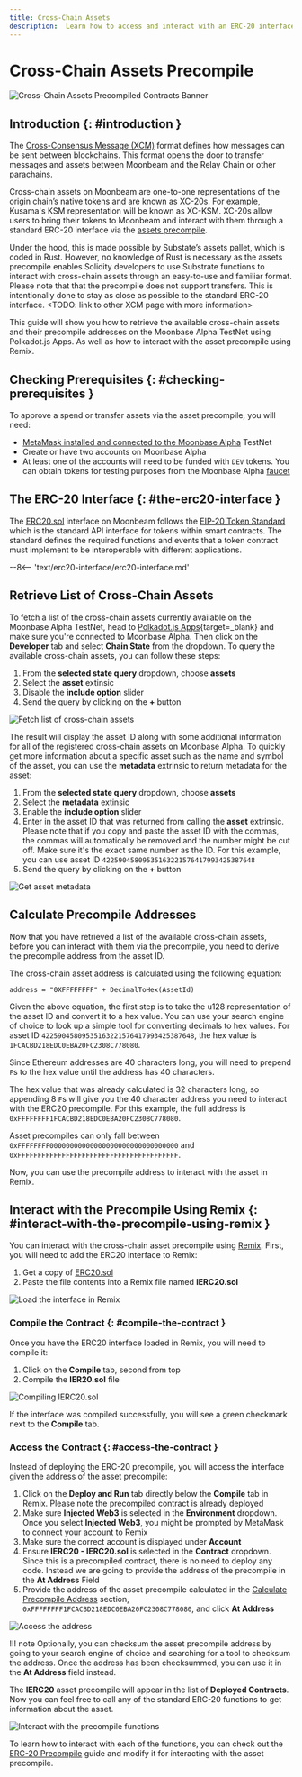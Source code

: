 ```yaml
---
title: Cross-Chain Assets
description:  Learn how to access and interact with an ERC-20 interface for cross-chain tokens on Moonbeam, and check how this is done on the Moonbase Alpha TestNet by using the assets precompiled contract.
---
```


#  Cross-Chain Assets Precompile

![Cross-Chain Assets Precompiled Contracts Banner](/images/builders/tools/precompiles/xc20/xc20-banner.png)

## Introduction {: #introduction } 

The [Cross-Consensus Message (XCM)](https://wiki.polkadot.network/docs/learn-crosschain) format defines how messages can be sent between blockchains. This format opens the door to transfer messages and assets between Moonbeam and the Relay Chain or other parachains.

Cross-chain assets on Moonbeam are one-to-one representations of the origin chain’s native tokens and are known as XC-20s. For example, Kusama's KSM representation will be known as XC-KSM. XC-20s allow users to bring their tokens to Moonbeam and interact with them through a standard ERC-20 interface via the [assets precompile](https://github.com/PureStake/moonbeam/blob/master/precompiles/assets-erc20/ERC20.sol).

Under the hood, this is made possible by Substate’s assets pallet, which is coded in Rust. However, no knowledge of Rust is necessary as the assets precompile enables Solidity developers to use Substrate functions to interact with cross-chain assets through an easy-to-use and familiar format. Please note that that the precompile does not support transfers. This is intentionally done to stay as close as possible to the standard ERC-20 interface. <TODO: link to other XCM page with more information>

This guide will show you how to retrieve the available cross-chain assets and their precompile addresses on the Moonbase Alpha TestNet using Polkadot.js Apps. As well as how to interact with the asset precompile using Remix.

## Checking Prerequisites {: #checking-prerequisites } 

To approve a spend or transfer assets via the asset precompile, you will need:

- [MetaMask installed and connected to the Moonbase Alpha](/tokens/connect/metamask/) TestNet
- Create or have two accounts on Moonbase Alpha
- At least one of the accounts will need to be funded with `DEV` tokens. You can obtain tokens for testing purposes from the Moonbase Alpha [faucet](/builders/get-started/moonbase/#get-tokens/)

## The ERC-20 Interface {: #the-erc20-interface }

The [ERC20.sol](https://github.com/PureStake/moonbeam/blob/master/precompiles/assets-erc20/ERC20.sol) interface on Moonbeam follows the [EIP-20 Token Standard](https://eips.ethereum.org/EIPS/eip-20) which is the standard API interface for tokens within smart contracts. The standard defines the required functions and events that a token contract must implement to be interoperable with different applications.

--8<-- 'text/erc20-interface/erc20-interface.md'

## Retrieve List of Cross-Chain Assets

To fetch a list of the cross-chain assets currently available on the Moonbase Alpha TestNet, head to [Polkadot.js Apps](https://polkadot.js.org/apps/?rpc=wss%3A%2F%2Fwss.api.moonbase.moonbeam.network#/explorer){target=_blank} and make sure you're connected to Moonbase Alpha. Then click on the **Developer** tab and select **Chain State** from the dropdown. To query the available cross-chain assets, you can follow these steps:

1. From the **selected state query** dropdown, choose **assets**
2. Select the **asset** extinsic
3. Disable the **include option** slider
4. Send the query by clicking on the **+** button

![Fetch list of cross-chain assets](/images/builders/tools/precompiles/xc20/xc20-1.png)

The result will display the asset ID along with some additional information for all of the registered cross-chain assets on Moonbase Alpha. To quickly get more information about a specific asset such as the name and symbol of the asset, you can use the **metadata** extrinsic to return metadata for the asset:

1. From the **selected state query** dropdown, choose **assets**
2. Select the **metadata** extinsic
3. Enable the **include option** slider
4. Enter in the asset ID that was returned from calling the **asset** extrinsic. Please note that if you copy and paste the asset ID with the commas, the commas will automatically be removed and the number might be cut off. Make sure it's the exact same number as the ID. For this example, you can use asset ID `42259045809535163221576417993425387648`
4. Send the query by clicking on the **+** button 

![Get asset metadata](/images/builders/tools/precompiles/xc20/xc20-2.png)

## Calculate Precompile Addresses

Now that you have retrieved a list of the available cross-chain assets, before you can interact with them via the precompile, you need to derive the precompile address from the asset ID.

The cross-chain asset address is calculated using the following equation:

```
address = "0XFFFFFFFF" + DecimalToHex(AssetId)
```

Given the above equation, the first step is to take the u128 representation of the asset ID and convert it to a hex value. You can use your search engine of choice to look up a simple tool for converting decimals to hex values. For asset ID `42259045809535163221576417993425387648`, the hex value is `1FCACBD218EDC0EBA20FC2308C778080`.

Since Ethereum addresses are 40 characters long, you will need to prepend `F`s to the hex value until the address has 40 characters. 

The hex value that was already calculated is 32 characters long, so appending 8 `F`s will give you the 40 character address you need to interact with the ERC20 precompile. For this example, the full address is `0xFFFFFFFF1FCACBD218EDC0EBA20FC2308C778080`.

Asset precompiles can only fall between `0xFFFFFFFF00000000000000000000000000000000` and `0xFFFFFFFFFFFFFFFFFFFFFFFFFFFFFFFFFFFFFFFF`.

Now, you can use the precompile address to interact with the asset in Remix.

## Interact with the Precompile Using Remix {: #interact-with-the-precompile-using-remix } 

You can interact with the cross-chain asset precompile using [Remix](https://remix.ethereum.org/). First, you will need to add the ERC20 interface to Remix:

1. Get a copy of [ERC20.sol](https://github.com/PureStake/moonbeam/blob/master/precompiles/assets-erc20/ERC20.sol) 
2. Paste the file contents into a Remix file named **IERC20.sol**

![Load the interface in Remix](/images/builders/tools/precompiles/xc20/xc20-3.png)

### Compile the Contract {: #compile-the-contract } 

Once you have the ERC20 interface loaded in Remix, you will need to compile it:

1. Click on the **Compile** tab, second from top
2. Compile the **IER20.sol** file

![Compiling IERC20.sol](/images/builders/tools/precompiles/xc20/xc20-4.png)

If the interface was compiled successfully, you will see a green checkmark next to the **Compile** tab.

### Access the Contract {: #access-the-contract } 

Instead of deploying the ERC-20 precompile, you will access the interface given the address of the asset precompile:

1. Click on the **Deploy and Run** tab directly below the **Compile** tab in Remix. Please note the precompiled contract is already deployed
2. Make sure **Injected Web3** is selected in the **Environment** dropdown. Once you select **Injected Web3**, you might be prompted by MetaMask to connect your account to Remix
3. Make sure the correct account is displayed under **Account**
4. Ensure **IERC20 - IERC20.sol** is selected in the **Contract** dropdown. Since this is a precompiled contract, there is no need to deploy any code. Instead we are going to provide the address of the precompile in the **At Address** Field
5. Provide the address of the asset precompile calculated in the [Calculate Precompile Address](#calculate-precompile-address) section, `0xFFFFFFFF1FCACBD218EDC0EBA20FC2308C778080`, and click **At Address**

![Access the address](/images/builders/tools/precompiles/xc20/xc20-5.png)

!!! note
    Optionally, you can checksum the asset precompile address by going to your search engine of choice and searching for a tool to checksum the address. Once the address has been checksummed, you can use it in the **At Address** field instead. 

The **IERC20** asset precompile will appear in the list of **Deployed Contracts**. Now you can feel free to call any of the standard ERC-20 functions to get information about the asset. 

![Interact with the precompile functions](/images/builders/tools/precompiles/xc20/xc20-6.png)

To learn how to interact with each of the functions, you can check out the [ERC-20 Precompile](/builders/tools/precompiles/erc20) guide and modify it for interacting with the asset precompile.